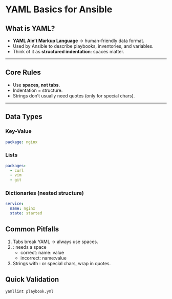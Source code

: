 # YAML Basics for Ansible

## What is YAML?

- **YAML Ain’t Markup Language** → human-friendly data format.
- Used by Ansible to describe playbooks, inventories, and variables.
- Think of it as **structured indentation**: spaces matter.

---

## Core Rules

- Use **spaces, not tabs**.
- Indentation = structure.
- Strings don’t usually need quotes (only for special chars).

---

## Data Types

### Key-Value

```yaml
package: nginx
```

### Lists

```yaml
packages:
  - curl
  - vim
  - git
```

### Dictionaries (nested structure)

```yaml
service:
  name: nginx
  state: started
```

## Common Pitfalls

1. Tabs break YAML → always use spaces.
2. : needs a space
   - correct: name: value
   - incorrect: name:value
3. Strings with : or special chars, wrap in quotes.

## Quick Validation

```bash
yamllint playbook.yml
```
